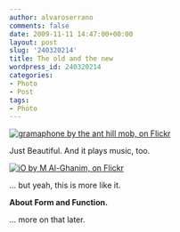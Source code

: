 ```yaml
---
author: alvaroserrano
comments: false
date: 2009-11-11 14:47:00+00:00
layout: post
slug: '240320214'
title: The old and the new
wordpress_id: 240320214
categories:
- Photo
- Post
tags:
- Photo
---
```



[![gramaphone by the ant hill mob, on Flickr](https://farm3.staticflickr.com/2727/4070099652_834e823206_b.jpg)](https://www.flickr.com/photos/44085028@N03/4070099652)

Just Beautiful. And it plays music, too.

[![iO by M Al-Ghanim, on Flickr](https://farm4.staticflickr.com/3193/2636791335_3d9ebe6b89_o.jpg)](https://www.flickr.com/photos/weda3eah007/2636791335)

... but yeah, this is more like it.

**About Form and Function.**

… more on that later.